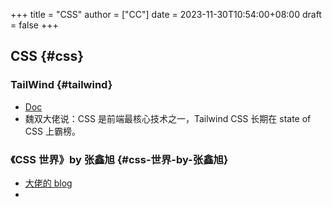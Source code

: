+++
title = "CSS"
author = ["CC"]
date = 2023-11-30T10:54:00+08:00
draft = false
+++

## CSS {#css}


### TailWind {#tailwind}

-   [Doc](https://tailwindcss.com/docs/installation)
-   魏双大佬说：CSS 是前端最核心技术之一，Tailwind CSS 长期在 state of CSS 上霸榜。


### 《CSS 世界》by 张鑫旭 {#css-世界-by-张鑫旭}

-   [大佬的 blog](https://www.zhangxinxu.com/wordpress/category/css/)
-
